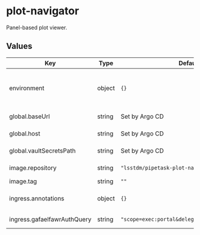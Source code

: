 # plot-navigator

Panel-based plot viewer.

## Values

| Key | Type | Default | Description |
|-----|------|---------|-------------|
| environment | object | `{}` | Environment variables (e.g. butler configuration/auth parms) for panel |
| global.baseUrl | string | Set by Argo CD | Base URL for the environment |
| global.host | string | Set by Argo CD | Host name for ingress |
| global.vaultSecretsPath | string | Set by Argo CD | Base path for Vault secrets |
| image.repository | string | `"lsstdm/pipetask-plot-navigator"` | plot-navigator image to use |
| image.tag | string | `""` |  |
| ingress.annotations | object | `{}` | Additional annotations to add to the ingress |
| ingress.gafaelfawrAuthQuery | string | `"scope=exec:portal&delegate_to=plotnavigator"` | Gafaelfawr auth query string |
